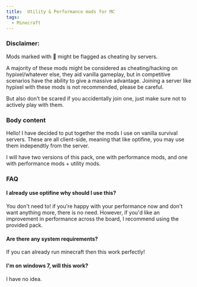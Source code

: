 ```yaml
---
title:  Utility & Performance mods for MC
tags:
  - Minecraft
---
```


### Disclaimer:
Mods marked with 🦕 might be flagged as cheating by servers.

A majority of these mods might be considered as cheating/hacking on hypixel/whatever else, they aid vanilla gameplay, but in competitive scenarios have the ability to give a massive advantage. 
Joining a server like hypixel with these mods is not recommended, please be careful.

But also don't be scared if you accidentally join one, just make sure not to actively play with them.

### Body content

Hello! I have decided to put together the mods I use on vanilla survival servers. These are all client-side, meaning that like optifine, you may use them independtly from the server.

I will have two versions of this pack, one with performance mods, and one with performance mods + utility mods.

### FAQ

#### I already use optifine why should I use this?

You don't need to! if you're happy with your performance now and don't want anything more, there is no need. However, if you'd like an improvement in performance across the board, I recommend using the provided pack.

#### Are there any system requirements? 

If you can already run minecraft then this work perfectly!


#### I'm on windows 7, will this work?

I have no idea.